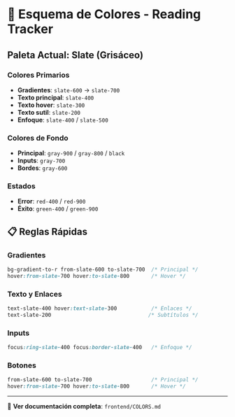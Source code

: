 # 🎨 Esquema de Colores - Reading Tracker

## Paleta Actual: Slate (Grisáceo)

### Colores Primarios

- **Gradientes**: `slate-600` → `slate-700`
- **Texto principal**: `slate-400`
- **Texto hover**: `slate-300`
- **Texto sutil**: `slate-200`
- **Enfoque**: `slate-400` / `slate-500`

### Colores de Fondo

- **Principal**: `gray-900` / `gray-800` / `black`
- **Inputs**: `gray-700`
- **Bordes**: `gray-600`

### Estados

- **Error**: `red-400` / `red-900`
- **Éxito**: `green-400` / `green-900`

## 📋 Reglas Rápidas

### Gradientes

```css
bg-gradient-to-r from-slate-600 to-slate-700  /* Principal */
hover:from-slate-700 hover:to-slate-800       /* Hover */
```

### Texto y Enlaces

```css
text-slate-400 hover:text-slate-300           /* Enlaces */
text-slate-200                               /* Subtítulos */
```

### Inputs

```css
focus:ring-slate-400 focus:border-slate-400   /* Enfoque */
```

### Botones

```css
from-slate-600 to-slate-700                   /* Principal */
hover:from-slate-700 hover:to-slate-800       /* Hover */
```

---

📄 **Ver documentación completa**: `frontend/COLORS.md`
